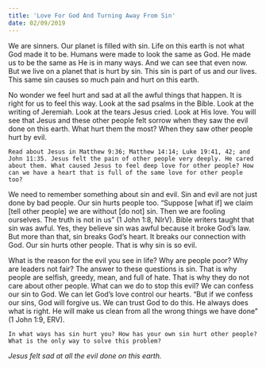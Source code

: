 ```yaml
---
title: 'Love For God And Turning Away From Sin'
date: 02/09/2019
---
```


We are sinners. Our planet is filled with sin. Life on this earth is not what God made it to be. Humans were made to look the same as God. He made us to be the same as He is in many ways. And we can see that even now. But we live on a planet that is hurt by sin. This sin is part of us and our lives. This same sin causes so much pain and hurt on this earth. 

No wonder we feel hurt and sad at all the awful things that happen. It is right for us to feel this way. Look at the sad psalms in the Bible. Look at the writing of Jeremiah. Look at the tears Jesus cried. Look at His love. You will see that Jesus and these other people felt sorrow when they saw the evil done on this earth. What hurt them the most? When they saw other people hurt by evil.

`Read about Jesus in Matthew 9:36; Matthew 14:14; Luke 19:41, 42; and John 11:35. Jesus felt the pain of other people very deeply. He cared about them. What caused Jesus to feel deep love for other people? How can we have a heart that is full of the same love for other people too?`

We need to remember something about sin and evil. Sin and evil are not just done by bad people. Our sin hurts people too. “Suppose [what if] we claim [tell other people] we are without [do not] sin. Then we are fooling ourselves. The truth is not in us” (1 John 1:8, NIrV). Bible writers taught that sin was awful. Yes, they believe sin was awful because it broke God’s law. But more than that, sin breaks God’s heart. It breaks our connection with God. Our sin hurts other people. That is why sin is so evil. 

What is the reason for the evil you see in life? Why are people poor? Why are leaders not fair? The answer to these questions is sin. That is why people are selfish, greedy, mean, and full of hate. That is why they do not care about other people. What can we do to stop this evil? We can confess our sin to God. We can let God’s love control our hearts. “But if we confess our sins, God will forgive us. We can trust God to do this. He always does what is right. He will make us clean from all the wrong things we have done” (1 John 1:9, ERV).

`In what ways has sin hurt you? How has your own sin hurt other people? What is the only way to solve this problem?`

*Jesus felt sad at all the evil done on this earth.*